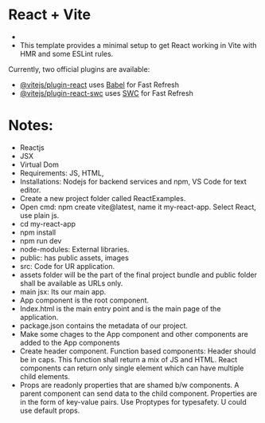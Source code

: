 # React + Vite
- 
- This template provides a minimal setup to get React working in Vite with HMR and some ESLint rules.

Currently, two official plugins are available:

- [@vitejs/plugin-react](https://github.com/vitejs/vite-plugin-react/blob/main/packages/plugin-react/README.md) uses [Babel](https://babeljs.io/) for Fast Refresh
- [@vitejs/plugin-react-swc](https://github.com/vitejs/vite-plugin-react-swc) uses [SWC](https://swc.rs/) for Fast Refresh

# Notes:
- Reactjs
- JSX
- Virtual Dom
- Requirements: JS, HTML, 
- Installations: Nodejs for backend services and npm, VS Code for text editor. 
- Create a new project folder called ReactExamples. 
- Open cmd: npm create vite@latest, name it my-react-app. Select React, use plain js. 
- cd my-react-app
- npm install
- npm run dev
- node-modules: External libraries. 
- public: has public assets, images
- src: Code for UR application. 
- assets folder will be the part of the final project bundle and public folder shall be available as URLs only. 
- main jsx: Its our main app. 
- App component is the root component. 
- Index.html is the main entry point and is the main page of the application. 
- package.json contains the metadata of our project. 
- Make some chages to the App component and other components are added to the App components
- Create header component. Function based components: Header should be in caps. This function shall return a mix of JS and HTML. React components can return only single element which can have multiple child elements. 
- Props are readonly properties that are shamed b/w components. A parent component can send data to the child component. Properties are in the form of key-value pairs. Use Proptypes for typesafety. U could use default props.